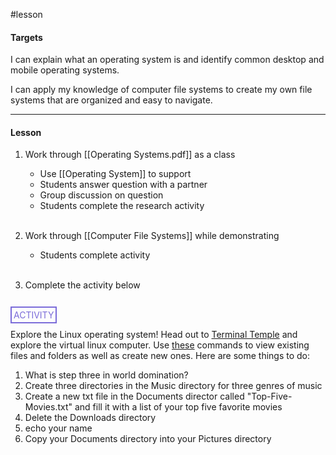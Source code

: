 #lesson

#### Targets

I can explain what an operating system is and identify common desktop and mobile operating systems.

I can apply my knowledge of computer file systems to create my own file systems that are organized and easy to navigate.

---
#### Lesson

1. Work through [[Operating Systems.pdf]] as a class
	* Use [[Operating System]] to support
	* Students answer question with a partner
	* Group discussion on question
	* Students complete the research activity<br><br>
1. Work through [[Computer File Systems]] while demonstrating
	* Students complete activity<br><br>

2. Complete the activity below<br><br>

<span style="color: #7b6cd9; border: 2px solid #7b6cd9; padding: 3px">ACTIVITY</span>

Explore the Linux operating system! Head out to [Terminal Temple](https://www.terminaltemple.com/) and explore the virtual linux computer. Use [these](https://www.hostinger.com/tutorials/linux-commands) commands to view existing files and folders as well as create new ones. Here are some things to do:

1. What is step three in world domination?
2. Create three directories in the Music directory for three genres of music
3. Create a new txt file in the Documents director called "Top-Five-Movies.txt" and fill it with a list of your top five favorite movies
4. Delete the Downloads directory
5. echo your name
6. Copy your Documents directory into your Pictures directory

